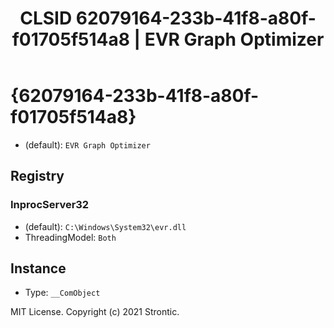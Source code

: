 ﻿---
title: "CLSID 62079164-233b-41f8-a80f-f01705f514a8 | EVR Graph Optimizer"
excerpt: What is COM-Object CLSID 62079164-233b-41f8-a80f-f01705f514a8?
---

# {62079164-233b-41f8-a80f-f01705f514a8}

* (default): `EVR Graph Optimizer`

## Registry


### InprocServer32

* (default): `C:\Windows\System32\evr.dll`
* ThreadingModel: `Both`

## Instance

* Type: `__ComObject`

MIT License. Copyright (c) 2021 Strontic.


